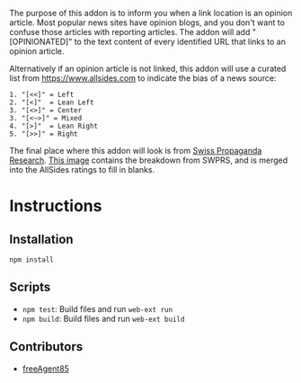 The purpose of this addon is to inform you when a link location is an opinion article. Most popular news sites have opinion blogs, and you don't want to confuse those articles with reporting articles. The addon will add "[OPINIONATED]" to the text content of every identified URL that links to an opinion article.

Alternatively if an opinion article is not linked, this addon will use a curated list from https://www.allsides.com to indicate the bias of a news source:

    1. "[<<]" = Left
    2. "[<]"  = Lean Left
    3. "[<>]" = Center
    3. "[<~>]" = Mixed
    4. "[>]"  = Lean Right
    5. "[>>]" = Right

The final place where this addon will look is from [Swiss Propaganda Research](https://swprs.org/media-navigator/). [This image](https://imgur.com/yp4Qtwz) contains the breakdown from SWPRS, and is merged into the AllSides ratings to fill in blanks.

# Instructions

## Installation

```
npm install
```

## Scripts

- `npm test`: Build files and run `web-ext run`
- `npm build`: Build files and run `web-ext build`

## Contributors

- [freeAgent85](https://github.com/freeAgent85)
